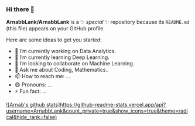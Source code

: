 ### Hi there 👋


**ArnabbLank/ArnabbLank** is a ✨ _special_ ✨ repository because its `README.md` (this file) appears on your GitHub profile.

Here are some ideas to get you started:

- 🔭 I’m currently working on Data Analytics.
- 🌱 I’m currently learning Deep Learning.
- 👯 I’m looking to collaborate on Machine Learning.
- 💬 Ask me about Coding, Mathematics..
- 📫 How to reach me: ...
- 😄 Pronouns: ...
- ⚡ Fun fact: ...

[![Arnab's github stats]https://github-readme-stats.vercel.app/api?username=ArnabbLank&count_private=true&show_icons=true&theme=radical&hide_rank=false)](https://github.com/anuraghazra/github-readme-stats)
